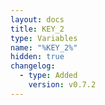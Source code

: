 ```yaml
---
layout: docs
title: KEY_2
type: Variables
name: "%KEY_2%"
hidden: true
changelog:
  - type: Added
    version: v0.7.2
---
```

